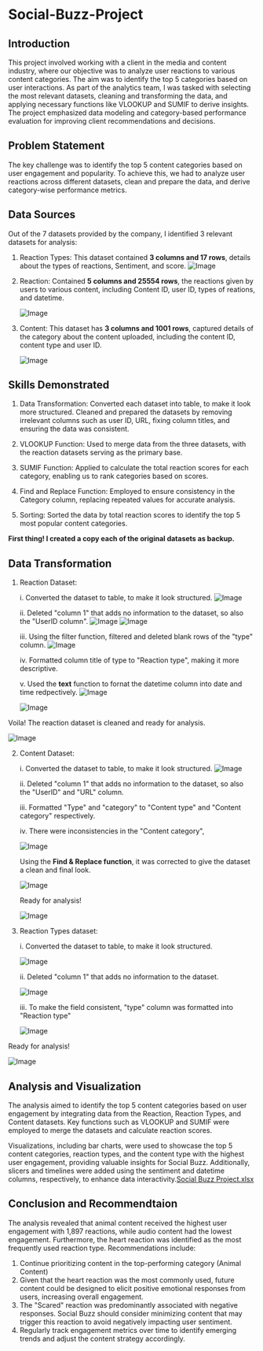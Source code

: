 # Social-Buzz-Project
## Introduction
This project involved working with a client in the media and content industry, where our objective was to analyze user reactions to various content categories. The aim was to identify the top 5 categories based on user interactions. As part of the analytics team, I was tasked with selecting the most relevant datasets, cleaning and transforming the data, and applying necessary functions like VLOOKUP and SUMIF to derive insights. The project emphasized data modeling and category-based performance evaluation for improving client recommendations and decisions.

## Problem Statement
The key challenge was to identify the top 5 content categories based on user engagement and popularity. To achieve this, we had to analyze user reactions across different datasets, clean and prepare the data, and derive category-wise performance metrics.

## Data Sources
 Out of the 7 datasets provided by the company, I identified 3 relevant datasets for analysis:
 1. Reaction Types: This dataset contained **3 columns and 17 rows**, details about the types of reactions, Sentiment, and score.
      ![Image](https://github.com/user-attachments/assets/3baf4fc8-76a5-4f50-8d52-5167be70001c)

 3. Reaction: Contained **5 columns and 25554 rows**, the reactions given by users to various content, including Content ID, user ID, types of reations, and datetime.

     ![Image](https://github.com/user-attachments/assets/0dcacea5-d837-4550-9ea3-455df22a52d6)
 
 5. Content: This dataset has **3 columns and 1001 rows**, captured details of the category about the content uploaded, including the content ID, content type and user ID.

     ![Image](https://github.com/user-attachments/assets/6608c7e2-5231-47db-943e-566253bc5c3c)

## Skills Demonstrated
1. Data Transformation: Converted each dataset into table, to make it look more structured. Cleaned and prepared the datasets by removing irrelevant columns such as user ID, URL, fixing column titles, and ensuring the data was consistent.

3. VLOOKUP Function: Used to merge data from the three datasets, with the reaction datasets serving as the primary base.
   
4. SUMIF Function: Applied to calculate the total reaction scores for each category, enabling us to rank categories based on scores.

5. Find and Replace Function: Employed to ensure consistency in the Category column, replacing repeated values for accurate analysis.

6. Sorting: Sorted the data by total reaction scores to identify the top 5 most popular content categories.

**First thing! I created a copy each of the original datasets as backup.**

## Data Transformation
1. Reaction Dataset:
   
   i. Converted the dataset to table, to make it look structured.
       ![Image](https://github.com/user-attachments/assets/2391fa17-cac6-4a55-9986-dc6d79314e84)

   ii. Deleted "column 1" that adds no information to the dataset, so also the "UserID column".
     ![Image](https://github.com/user-attachments/assets/9f371f91-f794-4cf8-9238-dff4fcfabbae)  ![Image](https://github.com/user-attachments/assets/c41a06f0-edd3-4efa-ae28-1e70948b94cc)

   iii. Using the filter function, filtered and deleted blank rows of the "type" column.
      ![Image](https://github.com/user-attachments/assets/ae5a85e1-941b-4cce-8ab6-fcec5a13067f)

   iv. Formatted column title of type to "Reaction type", making it more descriptive.   

    v. Used the **text** function to fornat the datetime column into date and time redpectively.
      ![Image](https://github.com/user-attachments/assets/2d28085d-77ad-415b-97ef-2ef940b896ce)

      ![Image](https://github.com/user-attachments/assets/0b266306-6d3c-4912-a044-ad8c983aab44)

Voila! The reaction dataset is cleaned and ready for analysis.
  
   ![Image](https://github.com/user-attachments/assets/c5914fdf-f1b3-4b17-83b3-0357512ca456)

2. Content Dataset:
   
   i. Converted the dataset to table, to make it look structured.
      ![Image](https://github.com/user-attachments/assets/dd1552cb-c2bf-45a5-8974-09ef0875a21e)

   ii. Deleted "column 1" that adds no information to the dataset, so also the "UserID" and "URL" column.
    
   iii. Formatted "Type" and "category" to "Content type" and "Content category" respectively.

   iv. There were inconsistencies in the "Content category",
   
     ![Image](https://github.com/user-attachments/assets/afae8a58-4857-4ed0-92db-56abdeba2f2c)

     Using the **Find & Replace function**, it was corrected to give the dataset a clean and final look.

     ![Image](https://github.com/user-attachments/assets/83787cae-ca41-4486-96d7-7c6787b1fc69)
   
   Ready for analysis!
   
     ![Image](https://github.com/user-attachments/assets/d02a30e8-fdc0-44ec-a88b-c2dab2a2c88b)

4. Reaction Types dataset:
   
   i. Converted the dataset to table, to make it look structured.
   
    ![Image](https://github.com/user-attachments/assets/fbe64dc9-9ec4-41ae-a6dd-fe19d35ac0a8)

   ii. Deleted "column 1" that adds no information to the dataset.
   
    ![Image](https://github.com/user-attachments/assets/8c4aa68d-4007-4e69-8496-7b675d7a4f85)
        
   iii. To make the field consistent, "type" column was formatted into "Reaction type"
 
    ![Image](https://github.com/user-attachments/assets/f5e5c632-e75a-4283-b09a-300454eea4d1)

Ready for analysis!

  ![Image](https://github.com/user-attachments/assets/f5e5c632-e75a-4283-b09a-300454eea4d1)
  
## Analysis and Visualization
The analysis aimed to identify the top 5 content categories based on user engagement by integrating data from the Reaction, Reaction Types, and Content datasets. Key functions such as VLOOKUP and SUMIF were employed to merge the datasets and calculate reaction scores.

Visualizations, including bar charts, were used to showcase the top 5 content categories, reaction types, and the content type with the highest user engagement, providing valuable insights for Social Buzz. Additionally, slicers and timelines were added using the sentiment and datetime columns, respectively, to enhance data interactivity.[Social Buzz Project.xlsx](https://github.com/user-attachments/files/17717611/Social.Buzz.Project.xlsx)


## Conclusion and Recommendtaion
 The analysis revealed that animal content received the highest user engagement with 1,897 reactions, while audio content had the lowest engagement. Furthermore, the heart reaction was identified as the most frequently used reaction type.
Recommendations include:
 1. Continue prioritizing content in the top-performing category (Animal Content)
 2. Given that the heart reaction was the most commonly used, future content could be designed to elicit positive emotional responses from users, increasing overall engagement.
 3. The "Scared" reaction was predominantly associated with negative responses. Social Buzz should consider minimizing content that may trigger this reaction to avoid negatively impacting user sentiment.
 4.  Regularly track engagement metrics over time to identify emerging trends and adjust the content strategy accordingly.



